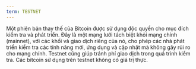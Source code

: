 ```yaml
---
term: TESTNET
---
```


Một phiên bản thay thế của Bitcoin được sử dụng độc quyền cho mục đích kiểm tra và phát triển. Đây là một mạng lưới tách biệt khỏi mạng chính (mainnet), với các khối và giao dịch riêng của nó, cho phép các nhà phát triển kiểm tra các tính năng mới, ứng dụng và cập nhật mà không gây rủi ro cho mạng chính. Testnet cũng giúp tránh phí giao dịch trong quá trình kiểm tra. Các bitcoin sử dụng trên testnet không có giá trị thực.